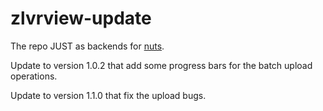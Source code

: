 # zlvrview-update
The repo JUST as backends for [nuts](https://nuts.gitbook.com/deploy.html).

Update to version 1.0.2 that add some progress bars for the batch upload operations.

Update to version 1.1.0 that fix the upload bugs.
